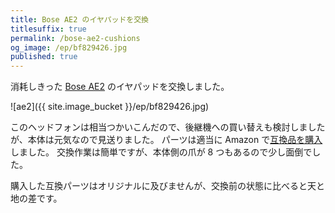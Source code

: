 ```yaml
---
title: Bose AE2 のイヤパッドを交換　
titlesuffix: true
permalink: /bose-ae2-cushions
og_image: /ep/bf829426.jpg
published: true
---
```


消耗しきった [Bose AE2](https://www.bose.com/en_us/support/products/over_ear_headphones_support/ae2_headphones.html) のイヤパッドを交換しました。

![ae2]({{ site.image_bucket }}/ep/bf829426.jpg)

このヘッドフォンは相当つかいこんだので、後継機への買い替えも検討しましたが、本体は元気なので見送りました。
パーツは適当に Amazon で[互換品を購入](https://www.amazon.co.jp/gp/product/B009Z8K6D4/?tag=amzntm-22)しました。
交換作業は簡単ですが、本体側の爪が 8 つもあるので少し面倒でした。

購入した互換パーツはオリジナルに及びませんが、交換前の状態に比べると天と地の差です。
